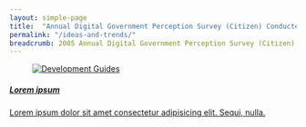 ```yaml
---
layout: simple-page
title:  "Annual Digital Government Perception Survey (Citizen) Conducted in 2005"
permalink: "/ideas-and-trends/"
breadcrumb: 2005 Annual Digital Government Perception Survey (Citizen)
---
```

<a href="#!">
    <div class="sgds-card sgds-card-button">
        <div class="sgds-card-image">
            <figure class="sgds-image is-16by9">
                <img
                    alt="Development Guides"
                    src="https://via.placeholder.com/160x90/868e96/ffffff?text=Image"
                />
            </figure>
        </div>
        <div class="sgds-card-content">
            <h5>Lorem ipsum</h5>
            <p>
                Lorem ipsum dolor sit amet consectetur adipisicing elit. Sequi,
                nulla.
            </p>
        </div>
    </div>
</a>
